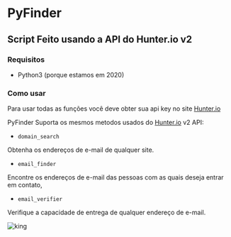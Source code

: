 # PyFinder
## Script Feito usando a API do Hunter.io v2

### Requisitos
* Python3 (porque estamos em 2020)

### Como usar
Para usar todas as funções você deve obter sua api key no site [Hunter.io](https://hunter.io/api-keys)

PyFinder Suporta os mesmos metodos usados do [Hunter.io](https://hunter.io/api/v2/docs) v2 API:

* `domain_search`

Obtenha os endereços de e-mail de qualquer site.

* `email_finder`

Encontre os endereços de e-mail das pessoas com as quais deseja entrar em contato,
* `email_verifier`

Verifique a capacidade de entrega de qualquer endereço de e-mail.


![king](https://user-images.githubusercontent.com/62577914/97068550-73fa6700-1596-11eb-9f05-6e6802776751.png)
